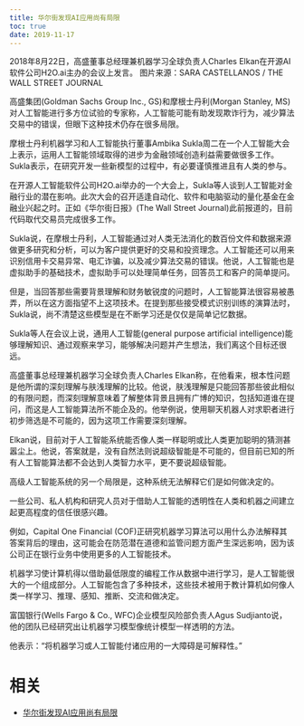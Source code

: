 ```yaml
---
title: 华尔街发现AI应用尚有局限
toc: true
date: 2019-11-17
---
```

2018年8月22日，高盛董事总经理兼机器学习全球负责人Charles Elkan在开源AI软件公司H2O.ai主办的会议上发言。 图片来源：SARA CASTELLANOS / THE WALL STREET JOURNAL

高盛集团(Goldman Sachs Group Inc., GS)和摩根士丹利(Morgan Stanley, MS)对人工智能进行多方位试验的专家称，人工智能可能有助发现欺诈行为，减少算法交易中的错误，但眼下这种技术仍存在很多局限。

摩根士丹利机器学习和人工智能执行董事Ambika Sukla周二在一个人工智能大会上表示，运用人工智能领域取得的进步为金融领域创造利益需要做很多工作。Sukla表示，在研究开发一些新模型的过程中，有必要谨慎推进且有人类的参与。

在开源人工智能软件公司H2O.ai举办的一个大会上，Sukla等人谈到人工智能对金融行业的潜在影响。此次大会的召开适逢自动化、软件和电脑驱动的量化基金在金融业兴起之时。正如《华尔街日报》(The Wall Street Journal)此前报道的，目前代码取代交易员完成很多工作。

Sukla说，在摩根士丹利，人工智能通过对人类无法消化的数百份文件和数据来源做更多研究和分析，可以为客户提供更好的交易和投资理念。人工智能还可以用来识别信用卡交易异常、电汇诈骗，以及减少算法交易的错误。他说，人工智能也是虚拟助手的基础技术，虚拟助手可以处理简单任务，回答员工和客户的简单提问。

但是，当回答那些需要背景理解和财务敏锐度的问题时，人工智能算法很容易被愚弄，所以在这方面指望不上这项技术。在提到那些接受模式识别训练的演算法时，Sukla说，尚不清楚这些模型是在不断学习还是仅仅是简单记忆数据。

Sukla等人在会议上说，通用人工智能(general purpose artificial intelligence)能够理解知识、通过观察来学习，能够解决问题并产生想法，我们离这个目标还很远。

高盛董事总经理兼机器学习全球负责人Charles Elkan称，在他看来，根本性问题是他所谓的深刻理解与肤浅理解的比较。他说，肤浅理解是只能回答那些彼此相似的有限问题，而深刻理解意味着了解整体背景且拥有广博的知识，包括知道谁在提问，而这是人工智能算法所不能企及的。他举例说，使用聊天机器人对求职者进行初步筛选是不可能的，因为这项工作需要深刻理解。

Elkan说，目前对于人工智能系统能否像人类一样聪明或比人类更加聪明的猜测甚嚣尘上。他说，答案就是，没有自然法则说超级智能是不可能的，但目前已知的所有人工智能算法都不会达到人类智力水平，更不要说超级智能。

高级人工智能系统的另一个局限是，这种系统无法解释它们是如何做决定的。

一些公司、私人机构和研究人员对于借助人工智能的透明性在人类和机器之间建立起更高程度的信任很感兴趣。

例如，Capital One Financial (COF)正研究机器学习算法可以用什么办法解释其答案背后的理由，这可能会在防范潜在道德和监管问题方面产生深远影响，因为该公司正在银行业务中使用更多的人工智能技术。

机器学习使计算机得以借助最低限度的编程工作从数据中进行学习，是人工智能很大的一个组成部分。人工智能包含了多种技术，这些技术被用于教计算机如何像人类一样学习、推理、感知、推断、交流和做决定。



富国银行(Wells Fargo & Co., WFC)企业模型风险部负责人Agus Sudjianto说，他的团队已经研究出让机器学习模型像统计模型一样透明的方法。

他表示：“将机器学习或人工智能付诸应用的一大障碍是可解释性。”

# 相关

- [华尔街发现AI应用尚有局限](https://mp.weixin.qq.com/s?__biz=MjM5NjgyMDg4OQ==&mid=2721256864&idx=1&sn=e76c985ca23c7e5ac887ce15954ef88c&chksm=8124d756b6535e40991bffd6ce68fcdca7acd3c0b298ac28f8b1d0d858a90a21c1bf3a678d8a&mpshare=1&scene=1&srcid=0825cc3GhUHMgPsUgoc2TDZG#rd)
